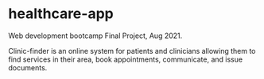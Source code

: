 # healthcare-app

Web development bootcamp Final Project, Aug 2021. 

Clinic-finder is an online system for patients and clinicians allowing them to find services in their area, book appointments, communicate, and issue documents.
